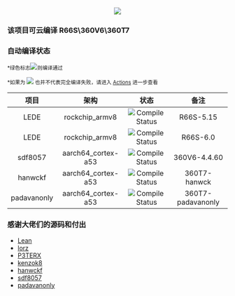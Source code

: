 <h1 align="center"> <a href="https://sunguoqi.com/"> <img src="https://readme-typing-svg.herokuapp.com/?lines=欢迎使用！&center=true&size=27"> </a> </h1>


### 该项目可云编译 R66S\360V6\360T7
### 自动编译状态

<small>*绿色标志![](https://img.shields.io/badge/-passing-brightgreen)则编译通过</small>

<small>*如果为 ![](https://img.shields.io/badge/-falling-red) 也并不代表完全编译失败，请进入 [Actions](https://github.com/hkk666/OpenWrt-Actions/actions) 进一步查看</small>

|项目|架构|状态|备注|
|:-:|:-:|:-:|:-:|
|LEDE|rockchip_armv8|![Compile Status](https://img.shields.io/github/workflow/status/hkk666/OpenWrt-Actions/R66S-5.15?label=)|R66S-5.15|
|LEDE|rockchip_armv8|![Compile Status](https://img.shields.io/github/workflow/status/hkk666/OpenWrt-Actions/R66S-6.0?label=)|R66S-6.0|
|sdf8057|aarch64_cortex-a53|![Compile Status](https://img.shields.io/github/workflow/status/hkk666/OpenWrt-Actions/360V6?label=)|360V6-4.4.60|
|hanwckf|aarch64_cortex-a53|![Compile Status](https://img.shields.io/github/workflow/status/hkk666/OpenWrt-Actions/360T7-hanwckf?label=)|360T7-hanwck|
|padavanonly|aarch64_cortex-a53|![Compile Status](https://img.shields.io/github/workflow/status/hkk666/OpenWrt-Actions/360T7-immortalwrt?label=)|360T7-padavanonly|

### 感谢大佬们的源码和付出 

- [Lean](https://github.com/coolsnowwolf/lede)
- [lorz](https://github.com/1orz/My-action)
- [P3TERX](https://github.com/P3TERX/Actions-OpenWrt)
- [kenzok8](https://github.com/kenzok8/openwrt-packages)
- [hanwckf](https://github.com/hanwckf/immortalwrt-mt798x)
- [sdf8057](https://github.com/sdf8057)
- [padavanonly](https://github.com/padavanonly/immortalwrtARM)
